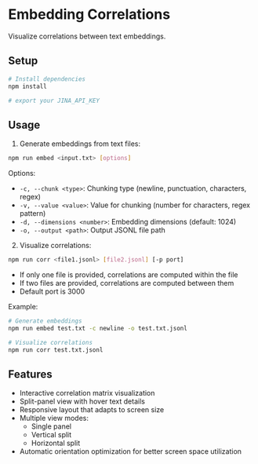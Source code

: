 # Embedding Correlations

Visualize correlations between text embeddings.

## Setup

```bash
# Install dependencies
npm install

# export your JINA_API_KEY
```

## Usage

1. Generate embeddings from text files:
```bash
npm run embed <input.txt> [options]
```

Options:
- `-c, --chunk <type>`: Chunking type (newline, punctuation, characters, regex)
- `-v, --value <value>`: Value for chunking (number for characters, regex pattern)
- `-d, --dimensions <number>`: Embedding dimensions (default: 1024)
- `-o, --output <path>`: Output JSONL file path

2. Visualize correlations:
```bash
npm run corr <file1.jsonl> [file2.jsonl] [-p port]
```

- If only one file is provided, correlations are computed within the file
- If two files are provided, correlations are computed between them
- Default port is 3000

Example:
```bash
# Generate embeddings
npm run embed test.txt -c newline -o test.txt.jsonl

# Visualize correlations
npm run corr test.txt.jsonl
```

## Features

- Interactive correlation matrix visualization
- Split-panel view with hover text details
- Responsive layout that adapts to screen size
- Multiple view modes:
  - Single panel
  - Vertical split
  - Horizontal split
- Automatic orientation optimization for better screen space utilization
